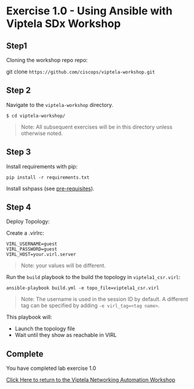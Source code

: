 # Exercise 1.0 -  Using Ansible with Viptela SDx Workshop

## Step1

Cloning the workshop repo repo:

git clone `https://github.com/ciscops/viptela-workshop.git`


## Step 2

Navigate to the `viptela-workshop` directory.

``` shell
$ cd viptela-workshop/
```

>Note: All subsequent exercises will be in this directory unless otherwise noted.

## Step 3

Install requirements with pip:

```
pip install -r requirements.txt
```

Install sshpass (see [pre-requisites](../../pre-requisites.md)).

## Step 4

Deploy Topology:

Create a .virlrc:
``` shell
VIRL_USERNAME=guest
VIRL_PASSWORD=guest
VIRL_HOST=your.virl.server
```

>Note: your values will be different.

Run the `build` playbook to the build the topology in `viptela1_csr.virl`:
``` shell
ansible-playbook build.yml -e topo_file=viptela1_csr.virl
```

>Note: The username is used in the session ID by default.  A different tag can be specified by adding `-e virl_tag=<tag name>`.

This playbook will:
* Launch the topology file
* Wait until they show as reachable in VIRL


## Complete

You have completed lab exercise 1.0

[Click Here to return to the Viptela Networking Automation Workshop](../../README_AUTOMATION.md)
